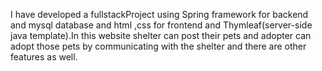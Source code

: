 I have developed a fullstackProject using Spring framework for backend and mysql database and html ,css for frontend and 
Thymleaf(server-side java template).In this website shelter can post their pets and adopter can adopt those pets by communicating with the shelter
and there are other features as well.
